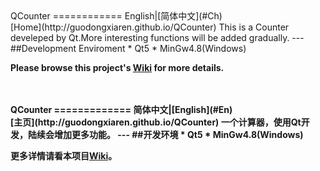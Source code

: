 <a name="En"/>
QCounter
============
English|[简体中文](#Ch)<br>
[Home](http://guodongxiaren.github.io/QCounter)
This is a Counter develeped by Qt.More interesting functions will be added gradually. 
---
##Development Enviroment
* Qt5
* MinGw4.8(Windows)


<b>Please browse this project's [Wiki](https://github.com/guodongxiaren/QCounter/wiki) for more details.<b>
<br>
<br>
<br>

<a name="Ch"/>
QCounter
=============
简体中文|[English](#En)<br>
[主页](http://guodongxiaren.github.io/QCounter)
一个计算器，使用Qt开发，陆续会增加更多功能。
---
##开发环境
* Qt5 
* MinGw4.8(Windows)

<b>更多详情请看本项目[Wiki](https://github.com/guodongxiaren/QCounter/wiki)。<b>

